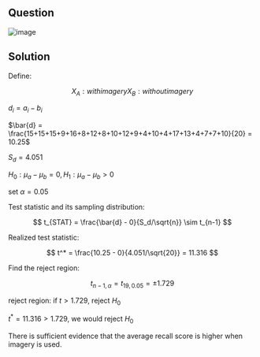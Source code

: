 ## Question

![image](https://github.com/user-attachments/assets/ed8f553b-35ec-4954-a9bd-adf488ee9b29)

## Solution

Define:

$$
X_A: with imagery
X_B: without imagery
$$

$d_i = a_i - b_i$

$\bar{d} = \frac{15+15+15+9+16+8+12+8+10+12+9+4+10+4+17+13+4+7+7+10}{20} = 10.25$

$S_d=4.051$

$H_0: \mu_a-\mu_b = 0, H_1: \mu_a-\mu_b >0$

set $\alpha = 0.05$

Test statistic and its sampling distribution:

$$
t_{STAT} = \frac{\bar{d} - 0}{S_d/\sqrt{n}} \sim t_{n-1}
$$

Realized test statistic:

$$
t^* = \frac{10.25 - 0}{4.051/\sqrt{20}} = 11.316
$$

Find the reject region:

$$
t_{n-1,\alpha} = t_{19,0.05} = \pm 1.729
$$

reject region:
if $t > 1.729$, reject $H_0$

$t^*=11.316 > 1.729$, we would reject $H_0$

There is sufficient evidence that the average recall score is higher when imagery is used.
